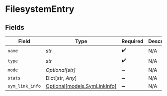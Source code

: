 # FilesystemEntry


## Fields

| Field                                                    | Type                                                     | Required                                                 | Description                                              |
| -------------------------------------------------------- | -------------------------------------------------------- | -------------------------------------------------------- | -------------------------------------------------------- |
| `name`                                                   | *str*                                                    | :heavy_check_mark:                                       | N/A                                                      |
| `type`                                                   | *str*                                                    | :heavy_check_mark:                                       | N/A                                                      |
| `mode`                                                   | *Optional[str]*                                          | :heavy_minus_sign:                                       | N/A                                                      |
| `stats`                                                  | Dict[str, *Any*]                                         | :heavy_minus_sign:                                       | N/A                                                      |
| `sym_link_info`                                          | [Optional[models.SymLinkInfo]](../models/symlinkinfo.md) | :heavy_minus_sign:                                       | N/A                                                      |